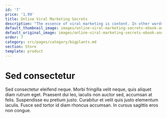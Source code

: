 ```yaml
---
id: '7'
price: '1.99'
title: Online Viral Marketing Secrets
description: "The essence of viral marketing is content. In other words, you have to get viral content, so you can pull a lot of traffic from many different places.\_Most people who try viral marketing are clueless about this.They don't even know that this niche network already exists.With this guide you are going to understand the essence of viral marketing and learn to identify the types of content that go viral every single day."
default_thumbnail_image: images/online-viral-marketing-secrets-ebook-and-videos-mrr-cover.jpg
default_original_image: images/online-viral-marketing-secrets-ebook-and-videos-mrr-cover.jpg
order: 7
category: src/pages/category/bigplants.md
section: Store
template: product
---
```


# Sed consectetur

Sed consectetur eleifend neque. Morbi fringilla velit neque, quis aliquet diam rutrum eget. Praesent dui leo, iaculis non auctor sed, accumsan at felis. Suspendisse eu pretium justo. Curabitur et velit quis justo elementum iaculis. Fusce sed tortor id diam rhoncus accumsan. In cursus sagittis eros non congue.